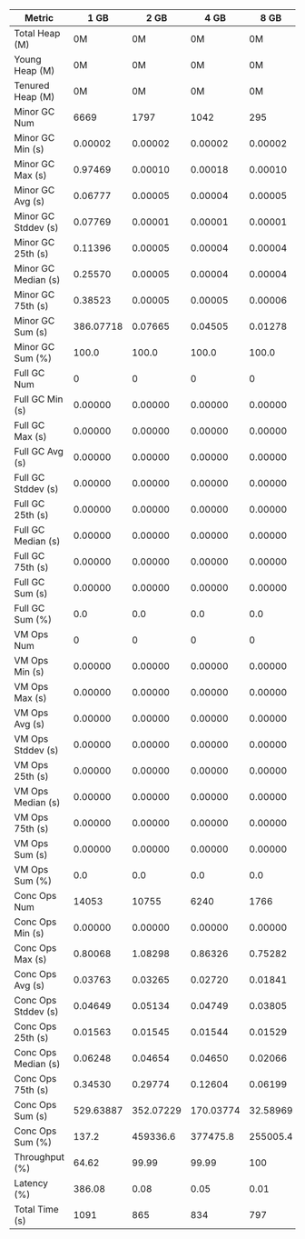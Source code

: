 | Metric | 1 GB | 2 GB | 4 GB | 8 GB |
|------|----|----|----|----|
| Total Heap (M) | 0M | 0M | 0M | 0M |
| Young Heap (M) | 0M | 0M | 0M | 0M |
| Tenured Heap (M) | 0M | 0M | 0M | 0M |
| Minor GC Num | 6669 | 1797 | 1042 | 295 |
| Minor GC Min (s) | 0.00002 | 0.00002 | 0.00002 | 0.00002 |
| Minor GC Max (s) | 0.97469 | 0.00010 | 0.00018 | 0.00010 |
| Minor GC Avg (s) | 0.06777 | 0.00005 | 0.00004 | 0.00005 |
| Minor GC Stddev (s) | 0.07769 | 0.00001 | 0.00001 | 0.00001 |
| Minor GC 25th (s) | 0.11396 | 0.00005 | 0.00004 | 0.00004 |
| Minor GC Median (s) | 0.25570 | 0.00005 | 0.00004 | 0.00004 |
| Minor GC 75th (s) | 0.38523 | 0.00005 | 0.00005 | 0.00006 |
| Minor GC Sum (s) | 386.07718 | 0.07665 | 0.04505 | 0.01278 |
| Minor GC Sum (%) | 100.0 | 100.0 | 100.0 | 100.0 |
| Full GC Num | 0 | 0 | 0 | 0 |
| Full GC Min (s) | 0.00000 | 0.00000 | 0.00000 | 0.00000 |
| Full GC Max (s) | 0.00000 | 0.00000 | 0.00000 | 0.00000 |
| Full GC Avg (s) | 0.00000 | 0.00000 | 0.00000 | 0.00000 |
| Full GC Stddev (s) | 0.00000 | 0.00000 | 0.00000 | 0.00000 |
| Full GC 25th (s) | 0.00000 | 0.00000 | 0.00000 | 0.00000 |
| Full GC Median (s) | 0.00000 | 0.00000 | 0.00000 | 0.00000 |
| Full GC 75th (s) | 0.00000 | 0.00000 | 0.00000 | 0.00000 |
| Full GC Sum (s) | 0.00000 | 0.00000 | 0.00000 | 0.00000 |
| Full GC Sum (%) | 0.0 | 0.0 | 0.0 | 0.0 |
| VM Ops Num | 0 | 0 | 0 | 0 |
| VM Ops Min (s) | 0.00000 | 0.00000 | 0.00000 | 0.00000 |
| VM Ops Max (s) | 0.00000 | 0.00000 | 0.00000 | 0.00000 |
| VM Ops Avg (s) | 0.00000 | 0.00000 | 0.00000 | 0.00000 |
| VM Ops Stddev (s) | 0.00000 | 0.00000 | 0.00000 | 0.00000 |
| VM Ops 25th (s) | 0.00000 | 0.00000 | 0.00000 | 0.00000 |
| VM Ops Median (s) | 0.00000 | 0.00000 | 0.00000 | 0.00000 |
| VM Ops 75th (s) | 0.00000 | 0.00000 | 0.00000 | 0.00000 |
| VM Ops Sum (s) | 0.00000 | 0.00000 | 0.00000 | 0.00000 |
| VM Ops Sum (%) | 0.0 | 0.0 | 0.0 | 0.0 |
| Conc Ops Num | 14053 | 10755 | 6240 | 1766 |
| Conc Ops Min (s) | 0.00000 | 0.00000 | 0.00000 | 0.00000 |
| Conc Ops Max (s) | 0.80068 | 1.08298 | 0.86326 | 0.75282 |
| Conc Ops Avg (s) | 0.03763 | 0.03265 | 0.02720 | 0.01841 |
| Conc Ops Stddev (s) | 0.04649 | 0.05134 | 0.04749 | 0.03805 |
| Conc Ops 25th (s) | 0.01563 | 0.01545 | 0.01544 | 0.01529 |
| Conc Ops Median (s) | 0.06248 | 0.04654 | 0.04650 | 0.02066 |
| Conc Ops 75th (s) | 0.34530 | 0.29774 | 0.12604 | 0.06199 |
| Conc Ops Sum (s) | 529.63887 | 352.07229 | 170.03774 | 32.58969 |
| Conc Ops Sum (%) | 137.2 | 459336.6 | 377475.8 | 255005.4 |
| Throughput (%) | 64.62 | 99.99 | 99.99 | 100 |
| Latency (%) | 386.08 | 0.08 | 0.05 | 0.01 |
| Total Time (s) | 1091 | 865 | 834 | 797 |
